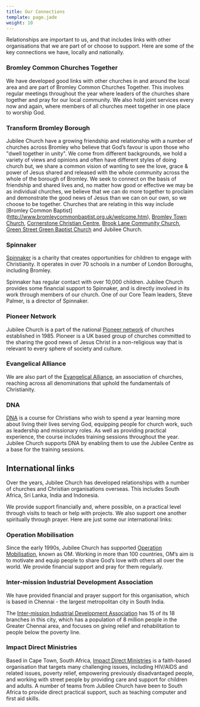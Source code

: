 ```yaml
---
title: Our Connections
template: page.jade
weight: 10
---
```


Relationships are important to us, and that includes links with other organisations that we are part of or choose to support. Here are some of the key connections we have, locally and nationally.

### Bromley Common Churches Together
We have developed good links with other churches in and around the local area and are part of Bromley Common Churches Together. This involves regular meetings throughout the year where leaders of the churches share together and pray for our local community. We also hold joint services every now and again, where members of all churches meet together in one place to worship God.

### Transform Bromley Borough
Jubilee Church have a growing friendship and relationship with a number of churches across Bromley who believe that God’s favour is upon those who "dwell together in unity". We come from different backgrounds, we hold a variety of views and opinions and often have different styles of doing church but, we share a common vision of wanting to see the love, grace & power of Jesus shared and released with the whole community across the whole of the borough of Bromley. We seek to connect on the basis of friendship and shared lives and, no matter how good or effective we may be as individual churches, we believe that we can do more together to proclaim and demonstrate the good news of Jesus than we can on our own, so we choose to be together.  Churches that are relating in this way include [Bromley Common Baptist] (http://www.bromleycommonbaptist.org.uk/welcome.htm), [Bromley Town Church](http://bromleytownchurch.com/), [Cornerstone Christian Centre](http://www.cornerstonecc.org.uk/), [Brook Lane Community Church](http://www.brooklanecommunitychurch.org.uk/), [Green Street Green Baptist Church](http://gsgbaptist.org.uk/) and Jubilee Church.

### Spinnaker
[Spinnaker](http://www.spinnaker.org) is a charity that creates opportunities for children to engage with Christianity. It operates in over 70 schools in a number of London Boroughs, including Bromley. 

Spinnaker has regular contact with over 10,000 children. Jubilee Church provides some financial support to Spinnaker, and is directly involved in its work through members of our church. One of our Core Team leaders, Steve Palmer, is a director of Spinnaker.

### Pioneer Network 
Jubilee Church is a part of the national [Pioneer network](http://www.pioneer.org.uk/) of churches established in 1985. Pioneer is a UK based group of churches committed to the sharing the good news of Jesus Christ in a non-religious way that is relevant to every sphere of society and culture.

### Evangelical Alliance
We are also part of the [Evangelical Alliance](http://www.eauk.org/), an association of churches, reaching across all denominations that uphold the fundamentals of Christianity.

### DNA
[DNA](http://www.dna-uk.org) is a course for Christians who wish to spend a year learning more about living their lives serving God, equipping people for church work, such as leadership and missionary roles. As well as providing practical experience, the course includes training sessions throughout the year. Jubilee Church supports DNA by enabling them to use the Jubilee Centre as a base for the training sessions.

## International links
Over the years, Jubilee Church has developed relationships with a number of churches and Christian organisations overseas. This includes South Africa, Sri Lanka, India and Indonesia. 

We provide support financially and, where possible, on a practical level through visits to teach or help with projects. We also support one another spiritually through prayer. Here are just some our international links:

### Operation Mobilisation
Since the early 1990s, Jubilee Church has supported [Operation Mobilisation](http://www.uk.om.org), known as OM. Working in more than 100 countries, OM’s aim is to motivate and equip people to share God’s love with others all over the world. We provide financial support and pray for them regularly.

### Inter-mission Industrial Development Association
We have provided financial and prayer support for this organisation, which is based in Chennai - the largest metropolitan city in South India. 

The [Inter-mission Industrial Development Association](http://www.inter-mission.de) has 15 of its 18 branches in this city, which has a population of 8 million people in the Greater Chennai area, and focuses on giving relief and rehabilitation to people below the poverty line. 

### Impact Direct Ministries
Based in Cape Town, South Africa, [Impact Direct Ministries](http://www.impactdirect.org.za) is a faith-based organisation that targets many challenging issues, including HIV/AIDS and related issues, poverty relief, empowering previously disadvantaged people, and working with street people by providing care and support for children and adults. 
A number of teams from Jubilee Church have been to South Africa to provide direct practical support, such as teaching computer and first aid skills. 
